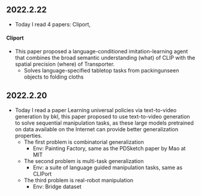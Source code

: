 
## 2022.2.22
- Today I read 4 papers: Cliport,

#### Cliport
- This paper proposed a language-conditioned imitation-learning agent that combines the broad semantic understanding (what) of CLIP with the spatial precision (where) of Transporter.
    - Solves language-specified tabletop tasks from packingunseen objects to folding cloths


## 2022.2.20
- Today I read a paper Learning universal policies via text-to-video generation by bkl, this paper proposed to use text-to-video generation to solve sequential manipulation tasks, as these large models pretrained on data available on the Internet can provide better generalization properties.
    - The first problem is combinatorial generalization
        - Env: Painting Factory, same as the PDSketch paper by Mao at MIT
    - The second problem is multi-task generalization
        - Env: a suite of language guided manipulation tasks, same as CLIPort
    - The third problem is real-robot manipulation
        - Env: Bridge dataset